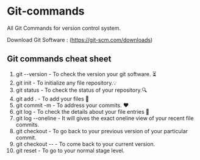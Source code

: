 # Git-commands
All Git Commands for version control system. 

Download Git Software : (https://git-scm.com/downloads)

## Git commands cheat sheet

1. git --version                             - To check the version your git software. ⏳
2. git init                                  - To initialize any file repository.💡
3. git status                                - To check the status of your repository.🔍
4. git add .                                 - To add your files 📂 
5. git commit -m <commitaddress>             - To address your commits. ❤
6. git log                                   - To check the details about your file entries 📑
7. git log --oneline                         - It will gives the exact oneline view of your recent file commits.
8. git checkout <file ID> <file name>        - To go back to your previous version of your particular commit.
9. git checkout -- <filename>                - To come back to your current version.
10. git reset <file name>                    - To go to your normal stage level.

